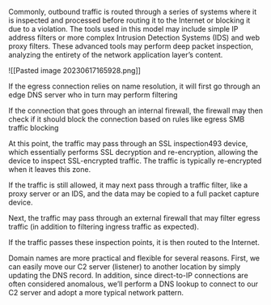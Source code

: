 Commonly, outbound traffic is routed through a series of systems where it is inspected and processed before routing it to the Internet or blocking it due to a violation. The tools used in this model may include simple IP address filters or more complex Intrusion Detection Systems (IDS) and web proxy filters. These advanced tools may perform deep packet inspection, analyzing the entirety of the network application layer’s content.

![[Pasted image 20230617165928.png]]

If the egress connection relies on name resolution, it will first go through an edge DNS server who in turn may perform filtering

If the connection that goes through an internal firewall, the firewall may then check if it should block the connection based on rules like egress SMB traffic blocking

At this point, the traffic may pass through an SSL inspection493 device, which essentially performs SSL decryption and re-encryption, allowing the device to inspect SSL-encrypted traffic. The traffic is typically re-encrypted when it leaves this zone.

If the traffic is still allowed, it may next pass through a traffic filter, like a proxy server or an IDS, and the data may be copied to a full packet capture device.

Next, the traffic may pass through an external firewall that may filter egress traffic (in addition to filtering ingress traffic as expected).

If the traffic passes these inspection points, it is then routed to the Internet.

Domain names are more practical and flexible for several reasons. First, we can easily move our C2 server (listener) to another location by simply updating the DNS record. In addition, since direct-to-IP connections are often considered anomalous, we’ll perform a DNS lookup to connect to our C2 server and adopt a more typical network pattern.

